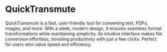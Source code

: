 # QuickTransmute
 QuickTransmute is a fast, user-friendly tool for converting text, PDFs, images, and more. With a sleek, modern design, it ensures seamless format transformations while maintaining simplicity. Its intuitive interface makes file conversion effortless, boosting productivity with just a few clicks. Perfect for users who value speed and efficiency.
